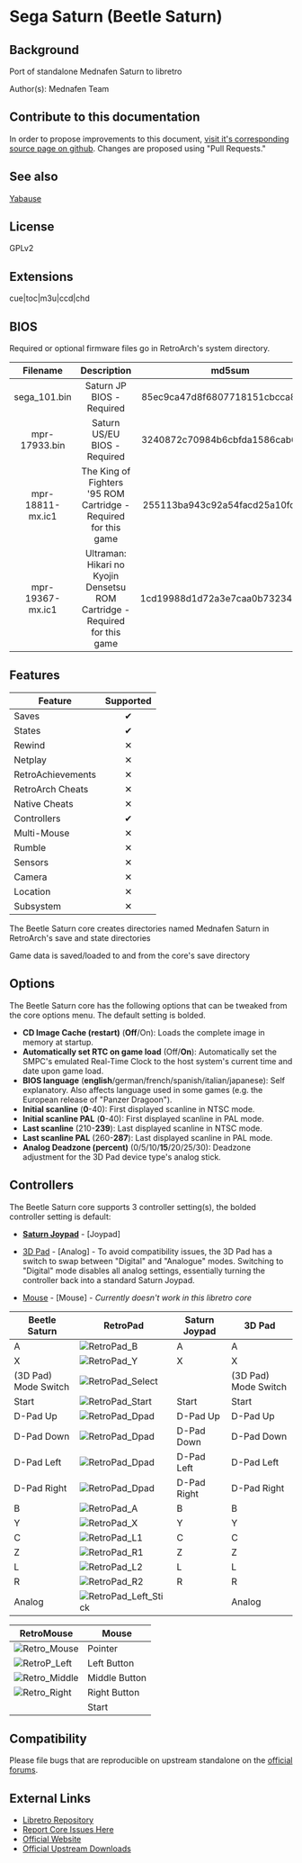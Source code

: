 # Sega Saturn (Beetle Saturn)

## Background

Port of standalone Mednafen Saturn to libretro

Author(s): Mednafen Team

## Contribute to this documentation

In order to propose improvements to this document, [visit it's corresponding source page on github](https://github.com/libretro/docs/tree/master/docs/library/beetle_saturn.md). Changes are proposed using "Pull Requests."

## See also

[Yabause](https://buildbot.libretro.com/docs/library/Yabause/)

## License

GPLv2

## Extensions

cue|toc|m3u|ccd|chd

## BIOS

Required or optional firmware files go in RetroArch's system directory.

|   Filename       |    Description                                                             |              md5sum              |
|:----------------:|:--------------------------------------------------------------------------:|:--------------------------------:|
| sega_101.bin     | Saturn JP BIOS - Required                                                  | 85ec9ca47d8f6807718151cbcca8b964 |
| mpr-17933.bin    | Saturn US/EU BIOS - Required                                               | 3240872c70984b6cbfda1586cab68dbe |
| mpr-18811-mx.ic1 | The King of Fighters '95 ROM Cartridge - Required for this game            | 255113ba943c92a54facd25a10fd780c |
| mpr-19367-mx.ic1 | Ultraman: Hikari no Kyojin Densetsu ROM Cartridge - Required for this game | 1cd19988d1d72a3e7caa0b73234c96b4 |

## Features

| Feature           | Supported |
|-------------------|:---------:|
| Saves             | ✔         |
| States            | ✔         |
| Rewind            | ✕         |
| Netplay           | ✕         |
| RetroAchievements | ✕         |
| RetroArch Cheats  | ✕         |
| Native Cheats     | ✕         |
| Controllers       | ✔         |
| Multi-Mouse       | ✕         |
| Rumble            | ✕         |
| Sensors           | ✕         |
| Camera            | ✕         |
| Location          | ✕         |
| Subsystem         | ✕         |

The Beetle Saturn core creates directories named Mednafen Saturn in RetroArch's save and state directories 

Game data is saved/loaded to and from the core's save directory  

## Options

The Beetle Saturn core has the following options that can be tweaked from the core options menu. The default setting is bolded.

- **CD Image Cache (restart)** (**Off**/On): Loads the complete image in memory at startup.
- **Automatically set RTC on game load** (Off/**On**): Automatically set the SMPC's emulated Real-Time Clock to the host system's current time and date upon game load.
- **BIOS language** (**english**/german/french/spanish/italian/japanese): Self explanatory. Also affects language used in some games (e.g. the European release of "Panzer Dragoon"). 
- **Initial scanline** (**0**-40): First displayed scanline in NTSC mode.
- **Initial scanline PAL** (**0**-40): First displayed scanline in PAL mode.
- **Last scanline** (210-**239**): Last displayed scanline in NTSC mode.
- **Last scanline PAL** (260-**287**): Last displayed scanline in PAL mode.
- **Analog Deadzone (percent)** (0/5/10/**15**/20/25/30): Deadzone adjustment for the 3D Pad device type's analog stick.

## Controllers

The Beetle Saturn core supports 3 controller setting(s), the bolded controller setting is default:

* **[Saturn Joypad](http://segaretro.org/Control_Pad_(Saturn))** - [Joypad]

* [3D Pad](http://segaretro.org/3D_Control_Pad) - [Analog] - To avoid compatibility issues, the 3D Pad has a switch to swap between "Digital" and "Analogue" modes. Switching to "Digital" mode disables all analog settings, essentially turning the controller back into a standard Saturn Joypad.

* [Mouse](http://segaretro.org/Shuttle_Mouse) - [Mouse] - *Currently doesn't work in this libretro core*

| Beetle Saturn             | RetroPad                                                       | **Saturn Joypad** | 3D Pad               |
|---------------------------|----------------------------------------------------------------|-------------------|----------------------|
| A                         | ![RetroPad_B](images/RetroPad/Retro_B_Round.png)               | A                 | A                    |
| X                         | ![RetroPad_Y](images/RetroPad/Retro_Y_Round.png)               | X                 | X                    |
| (3D Pad) Mode Switch      | ![RetroPad_Select](images/RetroPad/Retro_Select.png)           |                   | (3D Pad) Mode Switch |
| Start                     | ![RetroPad_Start](images/RetroPad/Retro_Start.png)             | Start             | Start                |
| D-Pad Up                  | ![RetroPad_Dpad](images/RetroPad/Retro_Dpad_Up.png)            | D-Pad Up          | D-Pad Up             |
| D-Pad Down                | ![RetroPad_Dpad](images/RetroPad/Retro_Dpad_Down.png)          | D-Pad Down        | D-Pad Down           |
| D-Pad Left                | ![RetroPad_Dpad](images/RetroPad/Retro_Dpad_Left.png)          | D-Pad Left        | D-Pad Left           |
| D-Pad Right               | ![RetroPad_Dpad](images/RetroPad/Retro_Dpad_Right.png)         | D-Pad Right       | D-Pad Right          |
| B                         | ![RetroPad_A](images/RetroPad/Retro_A_Round.png)               | B                 | B                    |
| Y                         | ![RetroPad_X](images/RetroPad/Retro_X_Round.png)               | Y                 | Y                    |
| C                         | ![RetroPad_L1](images/RetroPad/Retro_L1.png)                   | C                 | C                    |
| Z                         | ![RetroPad_R1](images/RetroPad/Retro_R1.png)                   | Z                 | Z                    | 
| L                         | ![RetroPad_L2](images/RetroPad/Retro_L2_Temp.png)              | L                 | L                    |
| R                         | ![RetroPad_R2](images/RetroPad/Retro_R2.png)                   | R                 | R                    |
| Analog                    | ![RetroPad_Left_Stick](images/RetroPad/Retro_Left_Stick.png)   |                   | Analog               |

| RetroMouse                                                      | Mouse         | 
|-----------------------------------------------------------------|---------------|
| ![Retro_Mouse](images/RetroMouse/Retro_Mouse.png)               | Pointer       | 
| ![RetroP_Left](images/RetroMouse/Retro_Left.png)                | Left Button   |
| ![Retro_Middle](images/RetroMouse/Retro_Middle.png)             | Middle Button |
| ![Retro_Right](images/RetroMouse/Retro_Right.png)               | Right Button  |
|                                                                 | Start         |

## Compatibility

Please file bugs that are reproducible on upstream standalone on the [official forums](https://forum.fobby.net/index.php?t=msg&goto=4414&).

## External Links

* [Libretro Repository](https://github.com/libretro/beetle-saturn-libretro)
* [Report Core Issues Here](https://github.com/libretro/libretro-meta)
* [Official Website](https://mednafen.github.io/)
* [Official Upstream Downloads](https://mednafen.github.io/releases/)
